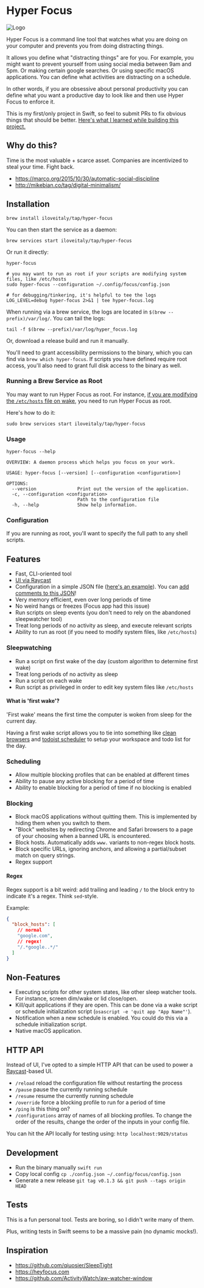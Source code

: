 # Hyper Focus

![Logo](icon.png)

Hyper Focus is a command line tool that watches what you are doing on your computer and prevents you from doing distracting things.

It allows you define what "distracting things" are for you. For example, you might want to prevent yourself from using social media between 9am and 5pm. Or making certain google searches. Or using specific macOS applications. You can define what activities are distracting on a schedule.

In other words, if you are obsessive about personal productivity you can define what you want a productive day to look like and then use Hyper Focus to enforce it.

This is my first/only project in Swift, so feel to submit PRs to fix obvious things that should be better. [Here's what I learned while building this project.](http://mikebian.co/learning-swift-development-for-macos-by-building-a-website-blocker/)

## Why do this?

Time is the most valuable + scarce asset. Companies are incentivized to steal your time. Fight back.

- https://marco.org/2015/10/30/automatic-social-discipline
- http://mikebian.co/tag/digital-minimalism/

## Installation

```shell
brew install iloveitaly/tap/hyper-focus
```

You can then start the service as a daemon:

```shell
brew services start iloveitaly/tap/hyper-focus
```

Or run it directly:

```shell
hyper-focus

# you may want to run as root if your scripts are modifying system files, like /etc/hosts
sudo hyper-focus --configuration ~/.config/focus/config.json

# for debugging/tinkering, it's helpful to tee the logs
LOG_LEVEL=debug hyper-focus 2>&1 | tee hyper-focus.log
```

When running via a brew service, the logs are located in `$(brew --prefix)/var/log/`. You can tail the logs:

```shell
tail -f $(brew --prefix)/var/log/hyper_focus.log
```

Or, download a release build and run it manually.

You'll need to grant accessibility permissions to the binary, which you can find via `brew which hyper-focus`. If scripts you have defined require root access, you'll also need to grant full disk access to the binary as well.

### Running a Brew Service as Root

You may want to run Hyper Focus as root. For instance, [if you are modifying the `/etc/hosts` file on wake](https://github.com/iloveitaly/dotfiles/blob/7209676edb8417436bf9e56f1137a0b23bfadf76/.config/focus/wake.sh#L23),
you need to run Hyper Focus as root.

Here's how to do it:

```shell
sudo brew services start iloveitaly/tap/hyper-focus
```

<!--
Couple notes:

- Notification language when starting the process via brew is confusing

- Start the non-root service using `brew services start hyper-focus`
- Copy the existing plist `cat ~/Library/LaunchAgents/homebrew.mxcl.hyper-focus.plist | pbcopy`
- Stop the non-root service `brew services stop hyper-focus`
- Create the root service `sudo sh -c "pbpaste > /Library/LaunchDaemons/homebrew.mxcl.hyper-focus.plist"`
- Start the process as root `sudo launchctl load -w /Library/LaunchDaemons/homebrew.mxcl.hyper-focus.plist`

Here's a script:

```shell
brew services start hyper-focus
cat ~/Library/LaunchAgents/homebrew.mxcl.hyper-focus.plist | pbcopy
brew services stop hyper-focus

sudo sh -c "pbpaste > /Library/LaunchDaemons/homebrew.mxcl.hyper-focus.plist"
sudo launchctl load -w /Library/LaunchDaemons/homebrew.mxcl.hyper-focus.plist
```

To unload

```shell
sudo launchctl unload /Library/LaunchDaemons/homebrew.mxcl.hyper-focus.plist
```
-->

<!--
(TODO: still need to ensure that this works on restart, since it seems to do the same operation as `sudo brew services ...`)
(TODO: note about permissions, needing to remove logfiles, when switching between non-root and root)
TODO add something about the full disk permissions and accessibility permissions
(TODO I think we can remove this when https://github.com/Homebrew/homebrew-services/issues/554 is resolved)
-->

### Usage

```shell
hyper-focus --help

OVERVIEW: A daemon process which helps you focus on your work.

USAGE: hyper-focus [--version] [--configuration <configuration>]

OPTIONS:
  --version               Print out the version of the application.
  -c, --configuration <configuration>
                          Path to the configuration file
  -h, --help              Show help information.
```

### Configuration

If you are running as root, you'll want to specify the full path to any shell scripts.

## Features

- Fast, CLI-oriented tool
- [UI via Raycast](https://www.raycast.com/iloveitaly/hyper-focus)
- Configuration in a simple JSON file ([here's an example](https://github.com/iloveitaly/dotfiles/blob/master/.config/focus/config.json)). You can [add comments to this JSON](https://json5.org)!
- Very memory efficient, even over long periods of time
- No weird hangs or freezes (Focus app had this issue)
- Run scripts on sleep events (you don't need to rely on the abandoned sleepwatcher tool)
- Treat long periods of no activity as sleep, and execute relevant scripts
- Ability to run as root (if you need to modify system files, like `/etc/hosts`)

### Sleepwatching

- Run a script on first wake of the day (custom algorithm to determine first wake)
- Treat long periods of no activity as sleep
- Run a script on each wake
- Run script as privileged in order to edit key system files like `/etc/hosts`

#### What is 'first wake'?

'First wake' means the first time the computer is woken from sleep for the current day.

Having a first wake script allows you to tie into something like [clean browsers](https://github.com/iloveitaly/clean-browser) and [todoist scheduler](https://github.com/iloveitaly/todoist-scheduler) to setup your workspace and todo list for the day.

### Scheduling

- Allow multiple blocking profiles that can be enabled at different times
- Ability to pause any active blocking for a period of time
- Ability to enable blocking for a period of time if no blocking is enabled

### Blocking

- Block macOS applications without quitting them. This is implemented by hiding them when you switch to them.
- "Block" websites by redirecting Chrome and Safari browsers to a page of your choosing when a banned URL is encountered.
- Block hosts. Automatically adds `www.` variants to non-regex block hosts.
- Block specific URLs, ignoring anchors, and allowing a partial/subset match on query strings.
- Regex support

#### Regex

Regex support is a bit weird: add trailing and leading `/` to the block entry to indicate it's a regex. Think `sed`-style.

Example:

```json
{
  "block_hosts": [
    // normal
    "google.com",
    // regex!
    "/.*google..*/"
  ]
}
```

## Non-Features

- Executing scripts for other system states, like other sleep watcher tools. For instance, screen dim/wake or lid close/open.
- Kill/quit applications if they are open. This can be done via a wake script or schedule initialization script (`osascript -e 'quit app "App Name"'`).
- Notification when a new schedule is enabled. You could do this via a schedule initialization script.
- Native macOS application.

## HTTP API

Instead of UI, I've opted to a simple HTTP API that can be used to power a [Raycast](https://www.raycast.com/iloveitaly/hyper-focus)-based UI.

- `/reload` reload the configuration file without restarting the process
- `/pause` pause the currently running schedule
- `/resume` resume the currently running schedule
- `/override` force a blocking profile to run for a period of time
- `/ping` is this thing on?
- `/configurations` array of names of all blocking profiles. To change the order of the results, change the order of the inputs in your config file.

You can hit the API locally for testing using: `http localhost:9029/status`

## Development

- Run the binary manually `swift run`
- Copy local config `cp ./config.json ~/.config/focus/config.json`
- Generate a new release `git tag v0.1.3 && git push --tags origin HEAD`

## Tests

This is a fun personal tool. Tests are boring, so I didn't write many of them.

Plus, writing tests in Swift seems to be a massive pain (no dynamic mocks!).

## Inspiration

- https://github.com/qiuosier/SleepTight
- https://heyfocus.com
- https://github.com/ActivityWatch/aw-watcher-window
